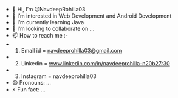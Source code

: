 - 👋 Hi, I’m @NavdeepRohilla03
- 👀 I’m interested in Web Development and Android Development
- 🌱 I’m currently learning Java
- 💞️ I’m looking to collaborate on ...
- 📫 How to reach me :-
- 1) Email id = navdeeprohilla03@gmail.com
- 2) Linkedin = www.linkedin.com/in/navdeeprohilla-n20b27r30
- 3) Instagram = navdeeprohilla03
- 😄 Pronouns: ...
- ⚡ Fun fact: ...

<!---
NavdeepRohilla03/NavdeepRohilla03 is a ✨ special ✨ repository because its `README.md` (this file) appears on your GitHub profile.
You can click the Preview link to take a look at your changes.
--->
